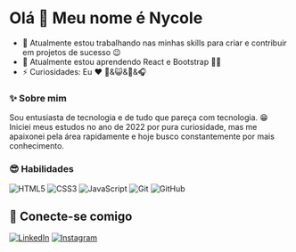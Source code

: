 # Olá 👋 Meu nome é Nycole

- 🔭 Atualmente estou trabalhando nas minhas skills para criar e contribuir em projetos de sucesso 😉
- 🌱 Atualmente estou aprendendo React e Bootstrap 👩‍💻
- ⚡ Curiosidades: Eu ❤️ 🐶&😺&🎨&🎧

### ✨ Sobre mim
Sou entusiasta de tecnologia e de tudo que pareça com tecnologia.  😁
Iniciei meus estudos no ano de 2022 por pura curiosidade, mas me apaixonei pela área rapidamente e hoje busco constantemente por mais conhecimento.

### 😎 Habilidades
![HTML5](https://img.shields.io/badge/HTML5-122620?style=for-the-badge&logo=html5&logoColor=fff)
![CSS3](https://img.shields.io/badge/CSS3-122620?style=for-the-badge&logo=css3&logoColor=fff)
![JavaScript](https://img.shields.io/badge/JavaScript-122620?style=for-the-badge&logo=javascript&logoColor=fff)
![Git](https://img.shields.io/badge/Git-122620?style=for-the-badge&logo=git&logoColor=fff)
![GitHub](https://img.shields.io/badge/GitHub-122620?style=for-the-badge&logo=github&logoColor=fff) 

## 🔗 Conecte-se comigo
[![LinkedIn](https://img.shields.io/badge/LinkedIn-122620?style=for-the-badge&logo=linkedin&logoColor=fff)](https://www.linkedin.com/in/nycolegs/) 
[![Instagram](https://img.shields.io/badge/Instagram-122620?style=for-the-badge&logo=instagram&logoColor=fff)](https://www.instagram.com/nyck.dev/)

<!--
## Estatísticas do GitHub 🫡
![GitHub Stats](https://github-readme-stats.vercel.app/api?username=nyck-dev&theme=transparent&_color=000&border_color=009929&show_icons=true&icon_color=009929&title_color=009929&text_color=FFF)
-->
